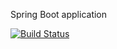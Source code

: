 Spring Boot application

[![Build Status](https://app.travis-ci.com/evgenkolesman/ForumApp.svg?branch=main)](https://app.travis-ci.com/github/evgenkolesman/CarAccidentApp)
